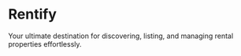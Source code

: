 # Rentify
Your ultimate destination for discovering, listing, and managing rental properties effortlessly.
